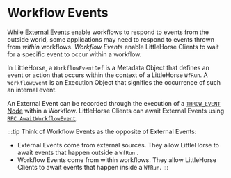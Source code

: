 # Workflow Events

While [External Events](./04-external-events.md) enable workflows to respond to events from the outside world, some applications may need to respond to events thrown from _within_ workflows.  _Workflow Events_ enable LittleHorse Clients to wait for a specific event to occur within a workflow. 

In LittleHorse, a `WorkflowEventDef` is a Metadata Object that defines an event or action that occurs within the context of a LittleHorse `WfRun`. A `WorkflowEvent` is an Execution Object that signifies the occurrence of such an internal event.

An External Event can be recorded through the execution of a [`THROW_EVENT` Node](../08-api.md#throweventnode) within a Workflow.  LittleHorse Clients can await External Events using [`RPC AwaitWorkflowEvent`](../08-api.md#awaitworkflowevent). 

:::tip
Think of Workflow Events as the opposite of External Events:
- External Events come from external sources. They allow LittleHorse to await events that happen outside a `WfRun` .
- Workflow Events come from within workflows. They allow LittleHorse Clients to await events that happen inside a `WfRun`.
:::